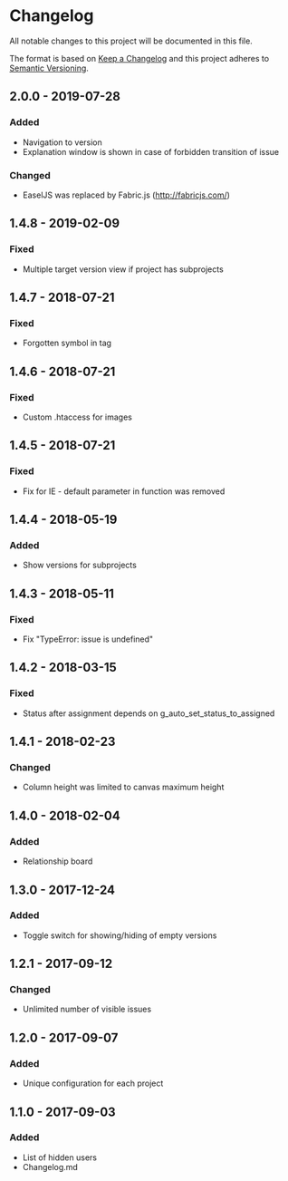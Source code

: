# Changelog
All notable changes to this project will be documented in this file.

The format is based on [Keep a Changelog](http://keepachangelog.com/en/1.0.0/)
and this project adheres to [Semantic Versioning](http://semver.org/spec/v2.0.0.html).

## 2.0.0 - 2019-07-28
### Added
- Navigation to version
- Explanation window is shown in case of forbidden transition of issue

### Changed
- EaselJS was replaced by Fabric.js (http://fabricjs.com/)

## 1.4.8 - 2019-02-09
### Fixed
- Multiple target version view if project has subprojects

## 1.4.7 - 2018-07-21
### Fixed
- Forgotten symbol in tag

## 1.4.6 - 2018-07-21
### Fixed
- Custom .htaccess for images

## 1.4.5 - 2018-07-21
### Fixed
- Fix for IE - default parameter in function was removed

## 1.4.4 - 2018-05-19
### Added
- Show versions for subprojects

## 1.4.3 - 2018-05-11
### Fixed
- Fix "TypeError: issue is undefined"

## 1.4.2 - 2018-03-15
### Fixed
- Status after assignment depends on g_auto_set_status_to_assigned

## 1.4.1 - 2018-02-23
### Changed
- Column height was limited to canvas maximum height

## 1.4.0 - 2018-02-04
### Added
- Relationship board

## 1.3.0 - 2017-12-24
### Added
- Toggle switch for showing/hiding of empty versions

## 1.2.1 - 2017-09-12
### Changed
- Unlimited number of visible issues

## 1.2.0 - 2017-09-07
### Added
- Unique configuration for each project

## 1.1.0 - 2017-09-03
### Added
- List of hidden users
- Changelog.md
